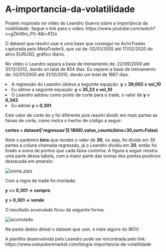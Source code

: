 # A-importancia-da-volatilidade
<p>Projeto inspirado no vídeo do Leandro Guerra sobre a importância da volatilidade. Segue o link para o vídeo:
<link>https://www.youtube.com/watch?v=gZkH6m_P0-4&t=612s</link> </p>
<p>O dataset que resolvi usar é uma base que consegui na ActivTrades capturada pelo MetaTrader5, que vai de: 
02/01/2005 até 17/02/2020 do ativo EURUSD, gráfico diário. </p>
<p>No vídeo o Leandro separa a base de treinamento de: 22/09/2009 até 31/12/2012, dando un tatal de 854 dias. 
Eu separei a base de treinamento de: 02/01/2005 até 31/12/2010, dando um total de 1867 dias.</p>
<li>A regressão do Leandro obteve a seguinte equação: <b>y = 39,002 x vol_10</b></li>
<li>Eu obtive a seguinte equação: <b>y = 35,22 x vol_10</b></li>
<li>O Leandro adotou como ponto de corte para o trade, o valor de <b>y = 0,342</b></li>
<li>Eu adotei <b>y = 0,301</b></li>
<p>Este valor de corte do y foi diferente pois resolvi dividir em mais partes as faixas de corte, 
como motra o trecho de código a seguir:<p/>
<p><b>cortes = dataset['regressao'][:1868].value_counts(bins=30,sort=False)</b></p>
<p>Note o parêmtro <b>bins</b> que recebe o valor de <b>30</b>, ou seja, foi divido em 30 partes a coluna chamada
regressão, já o Leandro dividiu em <b>20</b>, então foi tirado a soma de pontos que cada faixa continha. A figura a seguir mostra
uma parte dessa tabela, com a maior parte das somas dos pontos positivos destacada em amarelo:</p>

![soma_pips](https://user-images.githubusercontent.com/24875841/74861995-12f50200-532a-11ea-89b7-6e5593324fcd.PNG)

<p>Com a regra de trade foi montada:</p><p> <b>y <= 0,301 -> compra </p><p> y > 0,301 -> vende</b></p>
<p>O resultado acumulado ficou da seguinte forma:</p>

![acumulado](https://user-images.githubusercontent.com/24875841/74862433-e42b5b80-532a-11ea-863f-cf0b9e18fb09.PNG)

<p>Na pasta dados deixei o dataset que usei, e mais alguns do IBOV.</p>

<p>A planilha desenvolvida pelo Leandro pode ser encontrada pelo link: 
<link>https://www.outspokenmarket.com/blog/a-importancia-da-volatilidade</link></p>
